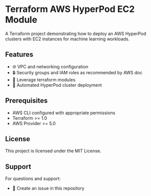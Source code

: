 # Terraform AWS HyperPod EC2 Module

A Terraform project demonstrating how to deploy an AWS HyperPod clusters with EC2 instances for machine learning workloads.

## Features

- 🌐 VPC and networking configuration
- 🔒 Security groups and IAM roles as recommended by AWS doc
- 🤖 Leverage terraform modules
- 🚀 Automated HyperPod cluster deployment

## Prerequisites

- AWS CLI configured with appropriate permissions
- Terraform >= 1.0
- AWS Provider >= 5.0

## License

This project is licensed under the MIT License.

## Support

For questions and support:
- 📧 Create an issue in this repository
